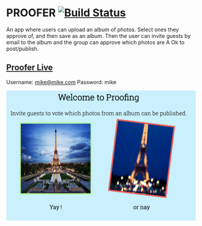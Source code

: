 # PROOFER [![Build Status](https://api.travis-ci.org/NickFoden/proofing-client.svg?branch=master)](https://travis-ci.org/NickFoden/proofing-client)

An app where users can upload an album of photos. Select ones they approve of, and then save as an album. Then the user can invite guests by email to the album and the group can approve which photos are A Ok to post/publish.

## [Proofer Live](https://proofing.netlify.com/ "Link to Proofer Live")

Username: mike@mike.com
Password: mike

![Proofing Preview](https://github.com/NickFoden/nick-is-online/blob/master/assets/proofer.png?raw=true "Preview of approved vs not approved eiffel towers in app")
